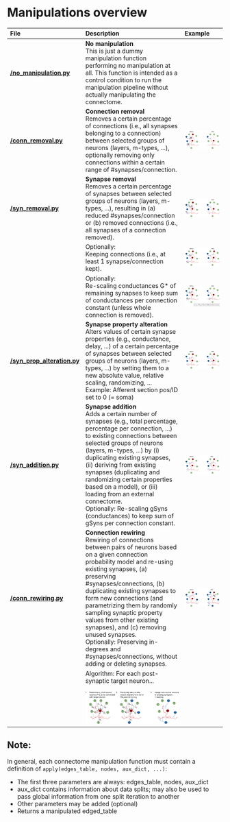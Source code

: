 # Manipulations overview

| File | Description | Example |
| :-- | :-- | :-- |
| __[/no_manipulation.py](no_manipulation.py)__ | __No manipulation__ <br> This is just a dummy manipulation function performing no manipulation at all. This function is intended as a control condition to run the manipulation pipeline without actually manipulating the connectome. |  |
| __[/conn_removal.py](conn_removal.py)__ | __Connection removal__ <br> Removes a certain percentage of connections (i.e., all synapses belonging to a connection) between selected groups of neurons (layers, m-types, ...), optionally removing only connections within a certain range of #synapses/connection. | ![Connection removal](../../doc/source/images/conn_removal.png "Connection removal") |
| __[/syn_removal.py](syn_removal.py)__ | __Synapse removal__ <br> Removes a certain percentage of synapses between selected groups of neurons (layers, m-types, ...), resulting in (a) reduced #synapses/connection or (b) removed connections (i.e., all synapses of a connection removed). | ![Synapse removal](../../doc/source/images/syn_removal.png "Synapse removal") |
|                     | Optionally: <br> Keeping connections (i.e., at least 1 synapse/connection kept). | ![Synapse removal, keeping connections](../../doc/source/images/syn_removal_keepConn.png "Synapse removal, keeping connections") |
|                     | Optionally: <br> Re-scaling conductances G* of remaining synapses to keep sum of conductances per connection constant (unless whole connection is removed). | ![Synapse removal, re-scaling conductances](../../doc/source/images/syn_removal_scaleG.png "Synapse removal, re-scaling conductances") |
| __[/syn_prop_alteration.py](syn_prop_alteration.py)__ | __Synapse property alteration__ <br> Alters values of certain synapse properties (e.g., conductance, delay, ...) of a certain percentage of synapses between selected groups of neurons (layers, m-types, ...) by setting them to a new absolute value, relative scaling, randomizing, ... <br> Example: Afferent section pos/ID set to 0 (= soma) | ![Synapse property alteration](../../doc/source/images/syn_prop_alter.png "Synapse property alteration") |
| __[/syn_addition.py](syn_addition.py)__ | __Synapse addition__ <br> Adds a certain number of synapses (e.g., total percentage, percentage per connection, ...) to existing connections between selected groups of neurons (layers, m-types, ...) by (i) duplicating existing synapses, (ii) deriving from existing synapses (duplicating and randomizing certain properties based on a model), or (iii) loading from an external connectome. <br> Optionally: Re-scaling gSyns (conductances) to keep sum of gSyns per connection constant. | ![Synapse addition](../../doc/source/images/syn_add.png "Synapse addition") |
| __[/conn_rewiring.py](conn_rewiring.py)__ | __Connection rewiring__ <br> Rewiring of connections between pairs of neurons based on a given connection probability model and re-using existing synapses, (a) preserving #synapses/connections, (b) duplicating existing synapses to form new connections (and parametrizing them by randomly sampling synaptic property values from other existing synapses), and (c) removing unused synapses. <br> Optionally: Preserving in-degrees and #synapses/connections, without adding or deleting synapses. | ![Connection rewiring](../../doc/source/images/conn_rewire.png "Connection rewiring") |
| | Algorithm: For each post-synaptic target neuron... <br> <br> ![Model-based connection rewiring](../../doc/source/images/conn_rewire_model.png "Model-based connection rewiring") | |

## Note:
In general, each connectome manipulation function must contain a definition of <code>apply(edges_table, nodes, aux_dict, ...)</code>:
- The first three parameters are always: edges_table, nodes, aux_dict
- aux_dict contains information about data splits; may also be used to pass global information from one split iteration to another
- Other parameters may be added (optional)
- Returns a manipulated edged_table